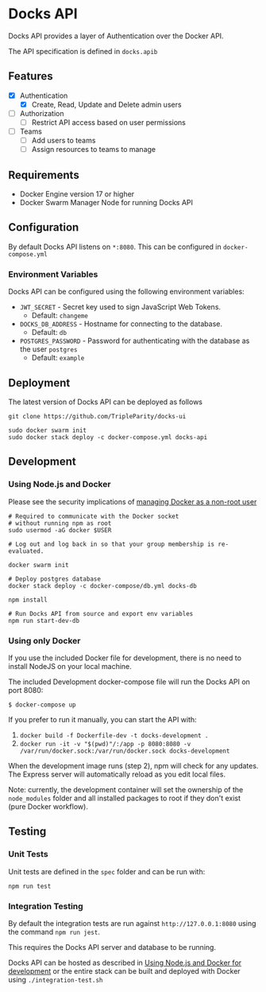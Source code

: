 # Docks API

Docks API provides a layer of Authentication over the Docker API.

The API specification is defined in `docks.apib`

## Features
- [X] Authentication
    - [X] Create, Read, Update and Delete admin users
- [ ] Authorization
    - [ ] Restrict API access based on user permissions
- [ ] Teams
    - [ ] Add users to teams
    - [ ] Assign resources to teams to manage

## Requirements
- Docker Engine version 17 or higher
- Docker Swarm Manager Node for running Docks API

## Configuration

By default Docks API listens on `*:8080`. This can be configured in `docker-compose.yml`

### Environment Variables
Docks API can be configured using the following environment variables:
- `JWT_SECRET` - Secret key used to sign JavaScript Web Tokens.
    - Default: `changeme`
- `DOCKS_DB_ADDRESS` - Hostname for connecting to the database.
    - Default: `db`
- `POSTGRES_PASSWORD` - Password for authenticating with the database as the user `postgres`
    - Default: `example`


## Deployment
The latest version of Docks API can be deployed as follows
```shell
git clone https://github.com/TripleParity/docks-ui

sudo docker swarm init
sudo docker stack deploy -c docker-compose.yml docks-api
```

## Development
### Using Node.js and Docker

Please see the security implications of [managing Docker as a non-root user](https://docs.docker.com/install/linux/linux-postinstall/#manage-docker-as-a-non-root-user)

```shell
# Required to communicate with the Docker socket
# without running npm as root
sudo usermod -aG docker $USER

# Log out and log back in so that your group membership is re-evaluated.

docker swarm init

# Deploy postgres database
docker stack deploy -c docker-compose/db.yml docks-db

npm install

# Run Docks API from source and export env variables
npm run start-dev-db
```

### Using only Docker

If you use the included Docker file for development, there is no need to install NodeJS on your local machine.

The included Development docker-compose file will run the Docks API on port 8080:

`$ docker-compose up`

If you prefer to run it manually, you can start the API with:
1. `docker build -f Dockerfile-dev -t docks-development .`
2. `docker run -it -v "$(pwd)"/:/app -p 8080:8080 -v /var/run/docker.sock:/var/run/docker.sock docks-development `

When the development image runs (step 2), npm will check for any updates. The Express server will automatically
reload as you edit local files.

Note: currently, the development container will set the ownership of the `node_modules` folder and all installed
packages to root if they don't exist (pure Docker workflow).

## Testing
### Unit Tests
Unit tests are defined in the `spec` folder and can be run with:
```shell
npm run test
```

### Integration Testing
By default the integration tests are run against `http://127.0.0.1:8080`
using the command `npm run jest`.

This requires the Docks API server and database to be running.

Docks API can be hosted as described in [Using Node.js and Docker for development](#using-nodejs-and-docker)
or the entire stack can be built and deployed with Docker using `./integration-test.sh`
